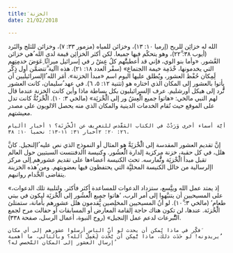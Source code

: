 ```yaml
---
title: َالخزنة
date: 21/02/2018

---
```



الله له خزائِن للريح (إرميا ١۰: ١٣)، وخزائن للمياه (مزمور ٣٣: ٧)، وخزائن للثلج والبََرد (أيوب ٣۸: ۲۲َّ)، وهو يتحكًم فيها جميعا. لكن أكثر الخزائِن قيمة لدى الله ُهي خزائن العَّشور. «وأما بنو الوي، فإني قد أعطيتَُّهم كلُ عٍشْ ر في إسرائيل ميراثًا ِعَوَضَ خدمِتِهم التي يخدمونها، خْدَمِة خيمة االجتماع» (سفْر العدد ١۸: ۲١). هذه اآلية َّتتضمَّن أوِل ذٍكْر لَِمِكان حُفْظ العشور، ويَُطلق عليها اليوم اسم «مبدأ الخزنة». أمَر الله ُاإلسرائيليين أن يأتوا بالعشور إلى المكان الذي اختاره هو (تثنية ١۲: ٥، ٦). في عهد ُسليمان، كانت العشور تُُّرد إلى هيكل أورشليم. عرف اإلسرائيليون بكل بساطة ماذا وأين كانت الخزنة عندما قال لهم النبي مالخي: «هاتوا جميع الُْعِشُ ور إلى الَْخْزنَِة» (مالخي ٣: ١۰). الَْخْزنَُةُّ كانت تدل على الموقع حيث تُقام الخدمات الدينية والمكان الذي منه يحصل الالويون على مصدر معيشتهم.

`أيََّة أسماء أخرى وَرَدُتْ في الكتاب المَقَّدس للتعريف عن الَْخْزِنَة؟ ١ أخبار األيام ۲٦: ۲٠؛ ۲أخبار ٣١: ١١-١٣؛ نحميا ١٠: ٣۸.`

َّإنَّ تقديم العشور المقدسة إلى الَْخْزنَِةَّ هو المثال أو النموذج الذي نص عليه ُاإلنجيل. كان هلل، في كل حقبة، خزنة مركزية إلدارة الُْعشُور. وكنيسة األدفنتست السبتيين حول العالم تقبل مبدأ الَْخْزنَِة وتُُّمارسه. تحث الكنيسة أعضاءها على تقديم عشورهم ِإلى مركز اإلرسالية من خالل الكنيسة المحليَِّة التي يحتفظون فيها بعضويتهم. ومن ُهذه الخزينة يتقاضى الخَّدام رواتبهم.

«إذ يمتد عمل الله ويتَِّسع، ستزداد الدعوات للمساعدة أكثر فأكثر. ولتلبية تلك الدعوات، على المسيحيين أن يتنبَّهوا إلى أمر الرب، ’هاتوا جميع الُْعشُور إلى الَْخْزنَِة ليكون في بيتي طعام’ (مالخي ٣: ١۰َّ). لو أنُ المسيحيين المخلِصين يُِّقدمون هلل عشورهم بأمانة، ستمتلئ الَْخْزنَة. عندها، لن تكون هناك حاجة إلقامة المعارض أو المسابقات أو حفالت مرح لجمع التَُّّبرعات لدعم عمل اإلنجيل» (روح النبوة، أعمال الرسل، صفحة ٣٣۸).

`فكِّر في ماذا يُِمكن أن يحدث لو أنَّ الناس أرسلوا عشورهم إلى أي مكان َيريدونه! لو حَدَث ذلك، ماذا يُْمِكن أن يَْحُدث لَِعَمِلَّ الله؟ وبالتالي، ما أهمية ُإرسال العشور إلى المكان المَّخصص له؟`